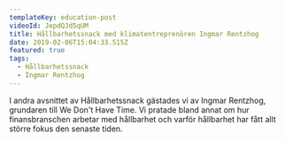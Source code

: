 ```yaml
---
templateKey: education-post
videoId: JepdQJd5qUM
title: Hållbarhetssnack med klimatentreprenören Ingmar Rentzhog
date: 2019-02-06T15:04:33.515Z
featured: true
tags:
  - Hållbarhetssnack
  - Ingmar Rentzhog
---
```

I andra avsnittet av Hållbarhetssnack gästades vi av Ingmar Rentzhog, grundaren till We Don't Have Time. Vi pratade bland annat om hur finansbranschen arbetar med hållbarhet och varför hållbarhet har fått allt större fokus den senaste tiden.
